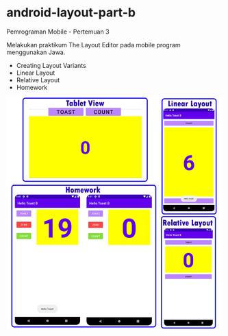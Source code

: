 # android-layout-part-b

Pemrograman Mobile - Pertemuan 3

Melakukan praktikum The Layout Editor pada mobile program menggunakan Jawa.
  - Creating Layout Variants
  - Linear Layout
  - Relative Layout
  - Homework

![Screenshot Hasil Program](images/image.png)
